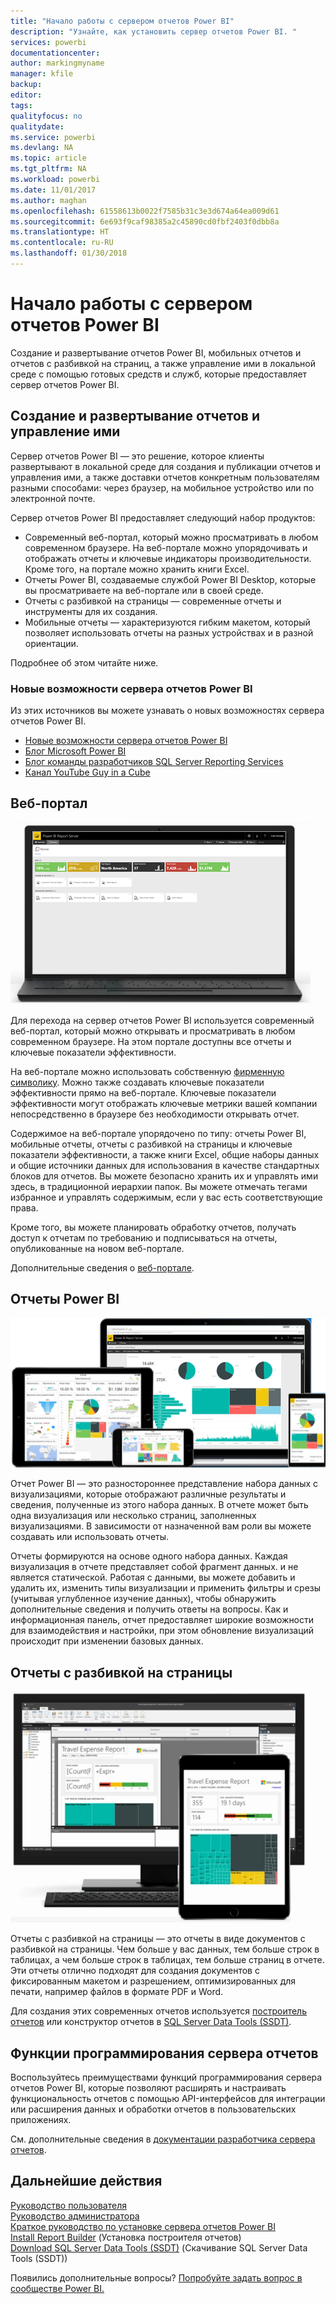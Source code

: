 ```yaml
---
title: "Начало работы с сервером отчетов Power BI"
description: "Узнайте, как установить сервер отчетов Power BI. "
services: powerbi
documentationcenter: 
author: markingmyname
manager: kfile
backup: 
editor: 
tags: 
qualityfocus: no
qualitydate: 
ms.service: powerbi
ms.devlang: NA
ms.topic: article
ms.tgt_pltfrm: NA
ms.workload: powerbi
ms.date: 11/01/2017
ms.author: maghan
ms.openlocfilehash: 61558613b0022f7585b31c3e3d674a64ea009d61
ms.sourcegitcommit: 6e693f9caf98385a2c45890cd0fbf2403f0dbb8a
ms.translationtype: HT
ms.contentlocale: ru-RU
ms.lasthandoff: 01/30/2018
---
```

# <a name="get-started-with-power-bi-report-server"></a>Начало работы с сервером отчетов Power BI
Создание и развертывание отчетов Power BI, мобильных отчетов и отчетов с разбивкой на страниц, а также управление ими в локальной среде с помощью готовых средств и служб, которые предоставляет сервер отчетов Power BI.

## <a name="create-deploy-and-manage-reports"></a>Создание и развертывание отчетов и управление ими
Сервер отчетов Power BI — это решение, которое клиенты развертывают в локальной среде для создания и публикации отчетов и управления ими, а также доставки отчетов конкретным пользователям разными способами: через браузер, на мобильное устройство или по электронной почте.

Сервер отчетов Power BI предоставляет следующий набор продуктов:

* Современный веб-портал, который можно просматривать в любом современном браузере. На веб-портале можно упорядочивать и отображать отчеты и ключевые индикаторы производительности. Кроме того, на портале можно хранить книги Excel.
* Отчеты Power BI, создаваемые службой Power BI Desktop, которые вы просматриваете на веб-портале или в своей среде.
* Отчеты с разбивкой на страницы — современные отчеты и инструменты для их создания.
* Мобильные отчеты — характеризуются гибким макетом, который позволяет использовать отчеты на разных устройствах и в разной ориентации.

Подробнее об этом читайте ниже.

### <a name="whats-new-in-power-bi-report-server"></a>Новые возможности сервера отчетов Power BI
Из этих источников вы можете узнавать о новых возможностях сервера отчетов Power BI.

* [Новые возможности сервера отчетов Power BI](whats-new.md)
* [Блог Microsoft Power BI](https://powerbi.microsoft.com/blog/)
* [Блог команды разработчиков SQL Server Reporting Services](https://blogs.msdn.microsoft.com/sqlrsteamblog/)
* [Канал YouTube Guy in a Cube](https://aka.ms/guyinacube)

## <a name="web-portal"></a>Веб-портал
![](media/get-started/web-portal.png)

Для перехода на сервер отчетов Power BI используется современный веб-портал, который можно открывать и просматривать в любом современном браузере. На этом портале доступны все отчеты и ключевые показатели эффективности.

На веб-портале можно использовать собственную [фирменную символику](https://docs.microsoft.com/sql/reporting-services/branding-the-web-portal). Можно также создавать ключевые показатели эффективности прямо на веб-портале. Ключевые показатели эффективности могут отображать ключевые метрики вашей компании непосредственно в браузере без необходимости открывать отчет.

Содержимое на веб-портале упорядочено по типу: отчеты Power BI, мобильные отчеты, отчеты с разбивкой на страницы и ключевые показатели эффективности, а также книги Excel, общие наборы данных и общие источники данных для использования в качестве стандартных блоков для отчетов. Вы можете безопасно хранить их и управлять ими здесь, в традиционной иерархии папок. Вы можете отмечать тегами избранное и управлять содержимым, если у вас есть соответствующие права.

Кроме того, вы можете планировать обработку отчетов, получать доступ к отчетам по требованию и подписываться на отчеты, опубликованные на новом веб-портале.

Дополнительные сведения о [веб-портале](https://docs.microsoft.com/sql/reporting-services/web-portal-ssrs-native-mode).

## <a name="power-bi-reports"></a>Отчеты Power BI
![](media/get-started/powerbi-reports.png)

Отчет Power BI — это разностороннее представление набора данных с визуализациями, которые отображают различные результаты и сведения, полученные из этого набора данных.  В отчете может быть одна визуализация или несколько страниц, заполненных визуализациями. В зависимости от назначенной вам роли вы можете создавать или использовать отчеты.

Отчеты формируются на основе одного набора данных. Каждая визуализация в отчете представляет собой фрагмент данных. и не является статической. Работая с данными, вы можете добавить и удалить их, изменить типы визуализации и применить фильтры и срезы (учитывая углубленное изучение данных), чтобы обнаружить дополнительные сведения и получить ответы на вопросы. Как и информационная панель, отчет предоставляет широкие возможности для взаимодействия и настройки, при этом обновление визуализаций происходит при изменении базовых данных.

## <a name="paginated-reports"></a>Отчеты с разбивкой на страницы
![](media/get-started/paginated-reports.png)

Отчеты с разбивкой на страницы — это отчеты в виде документов с разбивкой на страницы. Чем больше у вас данных, тем больше строк в таблицах, а чем больше строк в таблицах, тем больше страниц в отчете. Эти отчеты отлично подходят для создания документов с фиксированным макетом и разрешением, оптимизированных для печати, например файлов в формате PDF и Word.

Для создания этих современных отчетов используется [построитель отчетов](https://docs.microsoft.com/sql/reporting-services/report-builder/report-builder-in-sql-server-2016) или конструктор отчетов в [SQL Server Data Tools (SSDT)](https://docs.microsoft.com/sql/reporting-services/tools/reporting-services-in-sql-server-data-tools-ssdt).

## <a name="report-server-programming-features"></a>Функции программирования сервера отчетов
Воспользуйтесь преимуществами функций программирования сервера отчетов Power BI, которые позволяют расширять и настраивать функциональность отчетов с помощью API-интерфейсов для интеграции или расширения данных и обработки отчетов в пользовательских приложениях.

См. дополнительные сведения в [документации разработчика сервера отчетов](https://docs.microsoft.com/sql/reporting-services/reporting-services-developer-documentation).

## <a name="next-steps"></a>Дальнейшие действия
[Руководство пользователя](user-handbook-overview.md)  
[Руководство администратора](admin-handbook-overview.md)  
[Краткое руководство по установке сервера отчетов Power BI](quickstart-install-report-server.md)  
[Install Report Builder](https://docs.microsoft.com/sql/reporting-services/install-windows/install-report-builder) (Установка построителя отчетов)  
[Download SQL Server Data Tools (SSDT)](http://go.microsoft.com/fwlink/?LinkID=616714) (Скачивание SQL Server Data Tools (SSDT))

Появились дополнительные вопросы? [Попробуйте задать вопрос в сообществе Power BI.](https://community.powerbi.com/)

